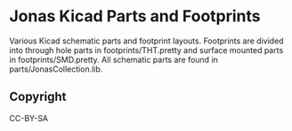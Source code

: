 Jonas Kicad Parts and Footprints
================================

Various Kicad schematic parts and footprint layouts. 
Footprints are divided into through hole parts in footprints/THT.pretty and
surface mounted parts in footprints/SMD.pretty.
All schematic parts are found in parts/JonasCollection.lib.

Copyright
---------

CC-BY-SA
